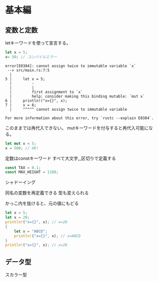 # 基本編

## 変数と定数

letキーワードを使って宣言する。

```rust
let x = 5;
x= 50; // コンパイルエラー
```

```
error[E0384]: cannot assign twice to immutable variable `x`
 --> src/main.rs:7:5
  |
5 |     let x = 5;
  |         -
  |         |
  |         first assignment to `x`
  |         help: consider making this binding mutable: `mut x`
6 |     println!("x={}", x);
7 |     x = 6;
  |     ^^^^^ cannot assign twice to immutable variable

For more information about this error, try `rustc --explain E0384`.
```

このままでは再代入できない。
mutキーワードを付与すると再代入可能になる。

```rust
let mut x = 5;
x = 500; // OK!
```

定数はconstキーワード
すべて大文字,_区切りで定義する

```rust
const TAX = 0.1;
const MAX_HEIGHT = 1100;
```

シャドーイング

同名の変数を再定義できる
型も変えられる

かっこ内を抜けると、元の値にもどる

```rust
let x = 5;
let x = 20;
println!("x={}", x); // x=20
{
    let x = "ABCD";
    println!("x={}", x); // x=ABCD
}
println!("x={}", x); // x=20
```
## データ型

スカラー型


